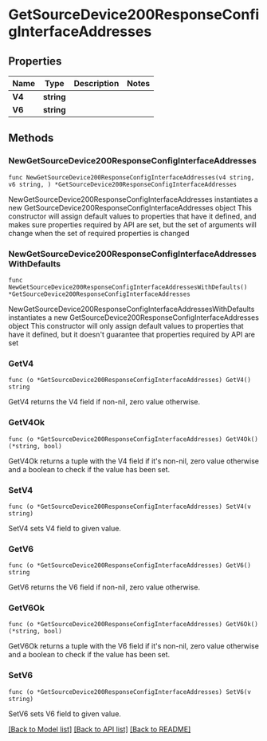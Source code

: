 # GetSourceDevice200ResponseConfigInterfaceAddresses

## Properties

Name | Type | Description | Notes
------------ | ------------- | ------------- | -------------
**V4** | **string** |  | 
**V6** | **string** |  | 

## Methods

### NewGetSourceDevice200ResponseConfigInterfaceAddresses

`func NewGetSourceDevice200ResponseConfigInterfaceAddresses(v4 string, v6 string, ) *GetSourceDevice200ResponseConfigInterfaceAddresses`

NewGetSourceDevice200ResponseConfigInterfaceAddresses instantiates a new GetSourceDevice200ResponseConfigInterfaceAddresses object
This constructor will assign default values to properties that have it defined,
and makes sure properties required by API are set, but the set of arguments
will change when the set of required properties is changed

### NewGetSourceDevice200ResponseConfigInterfaceAddressesWithDefaults

`func NewGetSourceDevice200ResponseConfigInterfaceAddressesWithDefaults() *GetSourceDevice200ResponseConfigInterfaceAddresses`

NewGetSourceDevice200ResponseConfigInterfaceAddressesWithDefaults instantiates a new GetSourceDevice200ResponseConfigInterfaceAddresses object
This constructor will only assign default values to properties that have it defined,
but it doesn't guarantee that properties required by API are set

### GetV4

`func (o *GetSourceDevice200ResponseConfigInterfaceAddresses) GetV4() string`

GetV4 returns the V4 field if non-nil, zero value otherwise.

### GetV4Ok

`func (o *GetSourceDevice200ResponseConfigInterfaceAddresses) GetV4Ok() (*string, bool)`

GetV4Ok returns a tuple with the V4 field if it's non-nil, zero value otherwise
and a boolean to check if the value has been set.

### SetV4

`func (o *GetSourceDevice200ResponseConfigInterfaceAddresses) SetV4(v string)`

SetV4 sets V4 field to given value.


### GetV6

`func (o *GetSourceDevice200ResponseConfigInterfaceAddresses) GetV6() string`

GetV6 returns the V6 field if non-nil, zero value otherwise.

### GetV6Ok

`func (o *GetSourceDevice200ResponseConfigInterfaceAddresses) GetV6Ok() (*string, bool)`

GetV6Ok returns a tuple with the V6 field if it's non-nil, zero value otherwise
and a boolean to check if the value has been set.

### SetV6

`func (o *GetSourceDevice200ResponseConfigInterfaceAddresses) SetV6(v string)`

SetV6 sets V6 field to given value.



[[Back to Model list]](../README.md#documentation-for-models) [[Back to API list]](../README.md#documentation-for-api-endpoints) [[Back to README]](../README.md)


